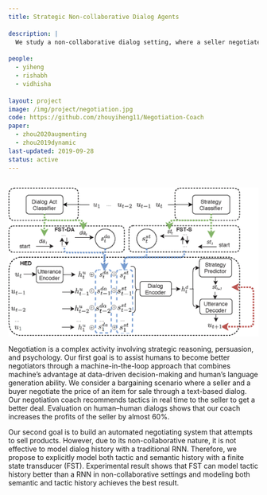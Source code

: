 ```yaml
---
title: Strategic Non-collaborative Dialog Agents

description: |
  We study a non-collaborative dialog setting, where a seller negotiates with a buyer over a given product. Specifically, we 1) design a dynamic coach that recommends tactics in real time to the  seller  to  get  a  better  deal, and 2) propose to model tactic history with an FST for better dialog planning and generation.

people:
  - yiheng
  - rishabh
  - vidhisha

layout: project
image: /img/project/negotiation.jpg
code: https://github.com/zhouyiheng11/Negotiation-Coach
paper:
  - zhou2020augmenting
  - zhou2019dynamic
last-updated: 2019-09-28
status: active
---
```

<br> <img src="/img/project/negotiation2.png" alt="negotiation_model" class="project-img"><br>

Negotiation  is  a  complex  activity  involving strategic  reasoning,  persuasion,  and  psychology. Our first goal is to assist humans to become better negotiators through a machine-in-the-loop  approach  that  combines machine’s  advantage  at  data-driven  decision-making and human’s language generation ability.  We consider a bargaining scenario where a seller and a buyer negotiate the price of an item for sale through a text-based dialog.  Our negotiation coach recommends tactics in real time to the  seller  to  get  a  better  deal.  Evaluation on human–human dialogs shows that our coach increases the profits of the seller by almost 60%.


Our second goal is to build an automated negotiating system that attempts to sell products. However, due to its non-collaborative nature, it is not effective to model dialog history with a traditional RNN. Therefore, we propose to explicitly model both tactic and semantic history with a finite state transducer (FST). Experimental result shows that FST can model tactic history better than a RNN in non-collaborative settings and modeling both semantic and tactic history achieves the best result.
